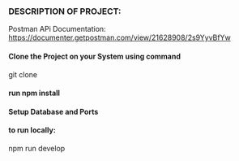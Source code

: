 ### DESCRIPTION OF PROJECT:
Postman APi Documentation: https://documenter.getpostman.com/view/21628908/2s9YyvBfYw

#### Clone the Project on your System using command
git clone 
#### run npm install
#### Setup Database and Ports
#### to run locally:
npm run develop
